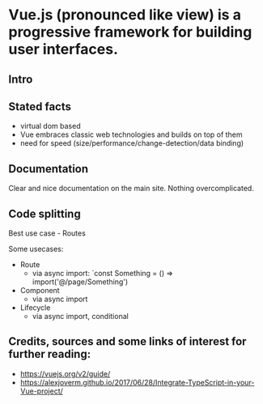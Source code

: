 # Vue.js (pronounced like view) is a progressive framework for building user interfaces.

## Intro


## Stated facts
 - virtual dom based
 - Vue embraces classic web technologies and builds on top of them
 - need for speed (size/performance/change-detection/data binding)



## Documentation
Clear and nice documentation on the main site. Nothing overcomplicated.

## Code splitting
Best use case - Routes

Some usecases:
 - Route
 	- via async import: `const Something = () => import('@/page/Something') 
 - Component
 	- via async import
 - Lifecycle
 	- via async import, conditional
 

Credits, sources and some links of interest for further reading:
--
* https://vuejs.org/v2/guide/
* https://alexjoverm.github.io/2017/06/28/Integrate-TypeScript-in-your-Vue-project/